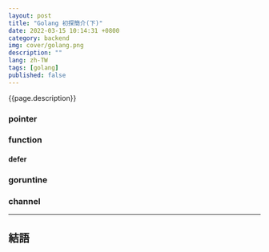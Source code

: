 ```yaml
---
layout: post
title: "Golang 初探簡介(下)"
date: 2022-03-15 10:14:31 +0800
category: backend
img: cover/golang.png
description: ""
lang: zh-TW
tags: [golang]
published: false
---
```


{{page.description}}

### pointer

### function

#### defer

### goruntine

### channel

---
## 結語